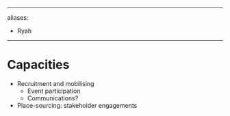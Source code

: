______________________________________________________________________

aliases:

- Ryah

______________________________________________________________________

# Capacities

- Recruitment and mobilising
  - Event participation
  - Communications?
- Place-sourcing: stakeholder engagements
